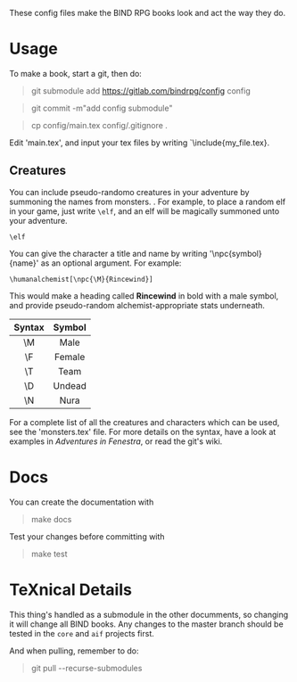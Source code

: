 These config files make the BIND RPG books look and act the way they do.

# Usage

To make a book, start a git, then do:

> git submodule add https://gitlab.com/bindrpg/config config

> git commit -m"add config submodule"

> cp config/main.tex config/.gitignore .

Edit 'main.tex', and input your tex files by writing `\include{my_file.tex}.

## Creatures

You can include pseudo-randomo creatures in your adventure by summoning the names from monsters.
.  For example, to place a random elf in your game, just write `\elf`, and an elf will be magically summoned unto your adventure.

```
\elf
```

You can give the character a title and name by writing '\npc{symbol}{name}' as an optional argument.
For example:

```
\humanalchemist[\npc{\M}{Rincewind}]

```

This would make a heading called **Rincewind** in bold with a male symbol, and provide pseudo-random alchemist-appropriate stats underneath.

| Syntax | Symbol |
|:------:|:------:|
| \\M    | Male   |
| \\F    | Female |
| \\T    | Team   |
| \\D    | Undead |
| \\N    | Nura   |

For a complete list of all the creatures and characters which can be used, see the 'monsters.tex' file.
For more details on the syntax, have a look at examples in *Adventures in Fenestra*, or read the git's wiki.

# Docs

You can create the documentation with

> make docs

Test your changes before committing with

> make test

# TeXnical Details

This thing's handled as a submodule in the other documments, so changing it will change all BIND books.
Any changes to the master branch should be tested in the `core` and `aif` projects first.

And when pulling, remember to do:

> git pull --recurse-submodules


